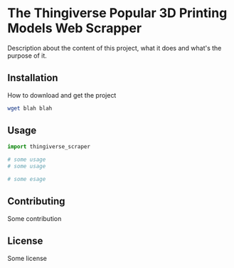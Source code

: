 # The Thingiverse Popular 3D Printing Models Web Scrapper

Description about the content of this project, what it does and what's the purpose of it.

## Installation

How to download and get the project

```bash
wget blah blah
```

## Usage

```python
import thingiverse_scraper

# some usage
# some usage

# some esage
```

## Contributing

Some contribution

## License

Some license
